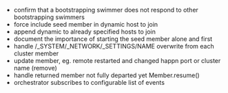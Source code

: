 * confirm that a bootstrapping swimmer does not respond to other bootstrapping swimmers
* force include seed member in dynamic host to join
* append dynamic to already specified hosts to join
* document the importance of starting the seed member alone and first
* handle /_SYSTEM/_NETWORK/_SETTINGS/NAME overwrite from each cluster member
* update member, eg. remote restarted and changed happn port or cluster name (remove)
* handle returned member not fully departed yet Member.resume()
* orchestrator subscribes to configurable list of events

